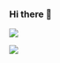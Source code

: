 ### Hi there 👋

<img src="https://media.giphy.com/media/MuE0xWbEohUrxbm77r/giphy.gif">

![](http://github-profile-summary-cards.vercel.app/api/cards/profile-details?username=burlackoff&theme=tokyonight)

<!--
**burlackoff/burlackoff** is a ✨ _special_ ✨ repository because its `README.md` (this file) appears on your GitHub profile.

Here are some ideas to get you started:

- 🔭 I’m currently working on ...
- 🌱 I’m currently learning ...
- 👯 I’m looking to collaborate on ...
- 🤔 I’m looking for help with ...
- 💬 Ask me about ...
- 📫 How to reach me: ...
- 😄 Pronouns: ...
- ⚡ Fun fact: ...
-->
